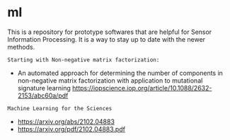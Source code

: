 # ml

This is a repository for prototype softwares that are helpful for Sensor Information Processing. It is a way to stay up to date with the newer methods.


`Starting with Non-negative matrix factorization:`
- An automated approach for determining the number of components in non-negative matrix factorization with application to mutational signature learning
https://iopscience.iop.org/article/10.1088/2632-2153/abc60a/pdf


`Machine Learning for the Sciences`
- https://arxiv.org/abs/2102.04883
- https://arxiv.org/pdf/2102.04883.pdf
